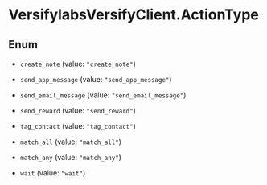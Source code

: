 # VersifylabsVersifyClient.ActionType

## Enum


* `create_note` (value: `"create_note"`)

* `send_app_message` (value: `"send_app_message"`)

* `send_email_message` (value: `"send_email_message"`)

* `send_reward` (value: `"send_reward"`)

* `tag_contact` (value: `"tag_contact"`)

* `match_all` (value: `"match_all"`)

* `match_any` (value: `"match_any"`)

* `wait` (value: `"wait"`)


